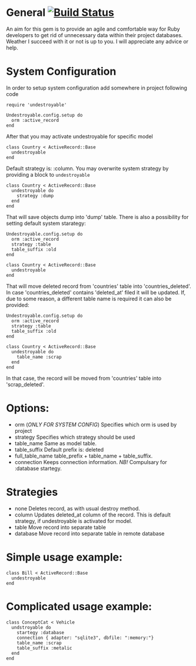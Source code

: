 # General [![Build Status](https://secure.travis-ci.org/kot-begemot/undestroyable.png?branch=master)](http://travis-ci.org/kot-begemot/undestroyable)

An aim for this gem is to provide an agile and comfortable way for Ruby developers to get rid of unnecessary data within their project databases.
Weather I succeed with it or not is up to you. I will appreciate any advice or help.

# System Configuration

  In order to setup system configuration add somewhere in project following code

    require 'undestroyable'

    Undestroyable.config.setup do
      orm :active_record
    end

  After that you may activate undestroyable for specific model

    class Country < ActiveRecord::Base
      undestroyable
    end

  Default strategy is: :column. You may overwrite system strategy by providing a block to `undestroyable`

    class Country < ActiveRecord::Base
      undestroyable do
        strategy :dump
      end
    end

  That will save objects dump into 'dump' table.
  There is also a possibility for setting default system starategy:

    Undestroyable.config.setup do
      orm :active_record
      strategy :table
      table_suffix :old
    end

    class Country < ActiveRecord::Base
      undestroyable
    end

  That will move deleted record from 'countries' table into 'countries_deleted'. In case 'countries_deleted' contains 'deleted_at' filed it will be updated.
  If, due to some reason, a different table name is required it can also be provided:

    Undestroyable.config.setup do
      orm :active_record
      strategy :table
      table_suffix :old
    end

    class Country < ActiveRecord::Base
      undestroyable do
        table_name :scrap
      end
    end

  In that case, the record will be moved from 'countries' table into 'scrap_deleted'.

# Options:

* orm (*ONLY FOR SYSTEM CONFIG*)
    Specifies which orm is used by project
* strategy
    Specifies which strategy should be used
* table_name
    Same as model table.
* table_suffix
    Default prefix is: deleted
* full_table_name
    table_prefix + table_name + table_suffix.
* connection
    Keeps connection information. _NB!_ Compulsary for :database startegy.

# Strategies

* none
    Deletes record, as with usual destroy method.
* column
    Updates deleted_at column of the record. This is default strategy,
    if undestroyable is activated for model.
* table
    Move record into separate table
* database
    Move record into separate table in remote database

# Simple usage example:

    class Bill < ActiveRecord::Base
      undestroyable
    end

# Complicated usage example:

    class ConceptCat < Vehicle
      undstroyable do
        startegy :database
        connection { adapter: "sqlite3", dbfile: ":memory:"}
        table_name :scrap
        table_suffix :metalic
      end
    end
